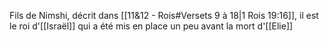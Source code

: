 Fils de Nimshi, décrit dans [[11&12 - Rois#Versets 9 à 18|1 Rois 19:16]], il est le roi d'[[Israël]] qui a été mis en place un peu avant la mort d'[[Elie]]